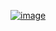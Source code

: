 [![image](https://raw.githubusercontent.com/websemantics/the-ten-commandments-for-exceptional-developers/gh-pages/assets/png/tablet-w1920.png)](https://github.com/websemantics/the-ten-commandments-for-exceptional-developers)
